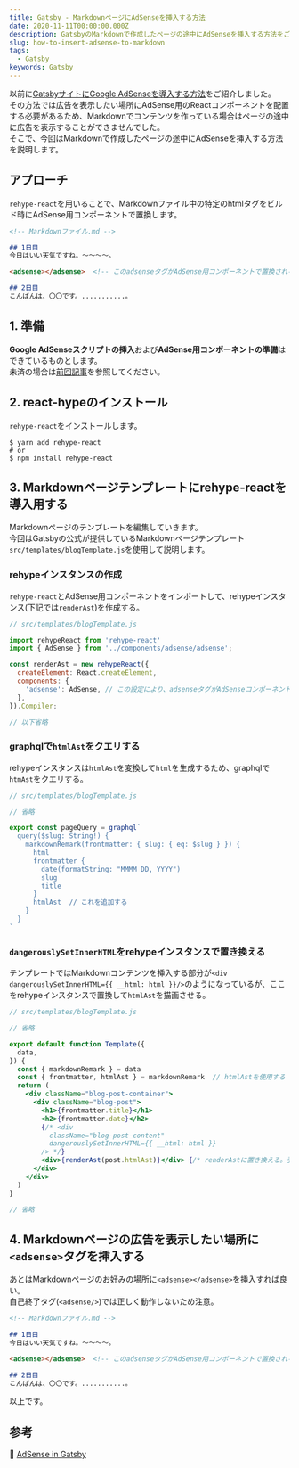 ```yaml
---
title: Gatsby - MarkdownページにAdSenseを挿入する方法
date: 2020-11-11T00:00:00.000Z
description: GatsbyのMarkdownで作成したページの途中にAdSenseを挿入する方法をご紹介。
slug: how-to-insert-adsense-to-markdown
tags: 
  - Gatsby
keywords: Gatsby
---
```


以前に[GatsbyサイトにGoogle AdSenseを導入する方法](/how-to-introduce-adsense-to-gatsby)をご紹介しました。  
その方法では広告を表示したい場所にAdSense用のReactコンポーネントを配置する必要があるため、Markdownでコンテンツを作っている場合はページの途中に広告を表示することができませんでした。  
そこで、今回はMarkdownで作成したページの途中にAdSenseを挿入する方法を説明します。

## アプローチ
`rehype-react`を用いることで、Markdownファイル中の特定のhtmlタグをビルド時にAdSense用コンポーネントで置換します。

```md
<!-- Markdownファイル.md -->

## 1日目
今日はいい天気ですね。〜〜〜〜。

<adsense></adsense>  <!-- このadsenseタグがAdSense用コンポーネントで置換される -->

## 2日目
こんばんは、〇〇です。...........。

```

## 1. 準備
**Google AdSenseスクリプトの挿入**および**AdSense用コンポーネントの準備**はできているものとします。  
未済の場合は[前回記事](/how-to-introduce-adsense-to-gatsby)を参照してください。

## 2. react-hypeのインストール
`rehype-react`をインストールします。
```shell
$ yarn add rehype-react
# or
$ npm install rehype-react
```

<adsense></adsense>

## 3. Markdownページテンプレートにrehype-reactを導入用する
Markdownページのテンプレートを編集していきます。  
今回はGatsbyの公式が提供しているMarkdownページテンプレート`src/templates/blogTemplate.js`を使用して説明します。

### rehypeインスタンスの作成
`rehype-react`とAdSense用コンポーネントをインポートして、rehypeインスタンス(下記では`renderAst`)を作成する。

```jsx
// src/templates/blogTemplate.js

import rehypeReact from 'rehype-react'
import { AdSense } from '../components/adsense/adsense';

const renderAst = new rehypeReact({
  createElement: React.createElement,
  components: {
    'adsense': AdSense, // この設定により、adsenseタグがAdSenseコンポーネントに置換される
  },
}).Compiler;

// 以下省略
```

### graphqlで`htmlAst`をクエリする
rehypeインスタンスは`htmlAst`を変換して`html`を生成するため、graphqlで`htmAst`をクエリする。

```jsx
// src/templates/blogTemplate.js

// 省略

export const pageQuery = graphql`
  query($slug: String!) {
    markdownRemark(frontmatter: { slug: { eq: $slug } }) {
      html
      frontmatter {
        date(formatString: "MMMM DD, YYYY")
        slug
        title
      }
      htmlAst  // これを追加する
    }
  }
`
```

### `dangerouslySetInnerHTML`をrehypeインスタンスで置き換える
テンプレートではMarkdownコンテンツを挿入する部分が`<div dangerouslySetInnerHTML={{ __html: html }}/>`のようになっているが、ここをrehypeインスタンスで置換して`htmlAst`を描画させる。

```jsx
// src/templates/blogTemplate.js

// 省略

export default function Template({
  data,
}) {
  const { markdownRemark } = data
  const { frontmatter, htmlAst } = markdownRemark  // htmlAstを使用する
  return (
    <div className="blog-post-container">
      <div className="blog-post">
        <h1>{frontmatter.title}</h1>
        <h2>{frontmatter.date}</h2>
        {/* <div
          className="blog-post-content"
          dangerouslySetInnerHTML={{ __html: html }}
        /> */}
        <div>{renderAst(post.htmlAst)}</div> {/* renderAstに置き換える。引数にhtmlAstを渡す。 */}
      </div>
    </div>
  )
}

// 省略

```


## 4. Markdownページの広告を表示したい場所に`<adsense>`タグを挿入する
あとはMarkdownページのお好みの場所に`<adsense></adsense>`を挿入すれば良い。  
自己終了タグ(`<adsense/>`)では正しく動作しないため注意。

```md
<!-- Markdownファイル.md -->

## 1日目
今日はいい天気ですね。〜〜〜〜。

<adsense></adsense>  <!-- このadsenseタグがAdSense用コンポーネントで置換される -->

## 2日目
こんばんは、〇〇です。...........。

```

以上です。

## 参考
:link: [AdSense in Gatsby](https://www.idesignpixels.com/posts/adsense-in-gatsby)
